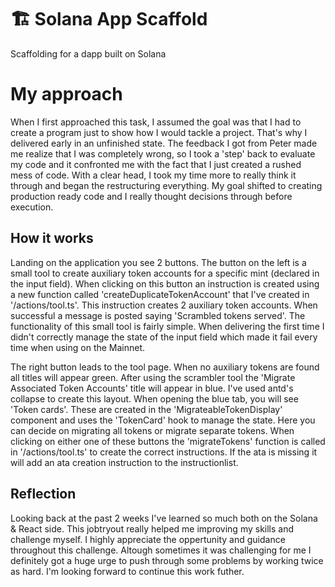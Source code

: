 # 🏗 Solana App Scaffold
Scaffolding for a dapp built on Solana

# My approach
When I first approached this task, I assumed the goal was that I had to create a program just to show how I would tackle a project. That's why I delivered early in an unfinished state. The feedback I got from Peter made me realize that I was completely wrong, so I took a 'step' back to evaluate my code and it confronted me with the fact that I just created a rushed mess of code. With a clear head, I took my time more to really think it through and began the restructuring everything. My goal shifted to creating production ready code and I really thought decisions through before execution. 

## How it works
Landing on the application you see 2 buttons. The button on the left is a small tool to create auxiliary token accounts for a specific mint (declared in the input field). When clicking on this button an instruction is created using a new function called 'createDuplicateTokenAccount' that I've created in '/actions/tool.ts'. This instruction creates 2 auxiliary token accounts. When successful a message is posted saying 'Scrambled tokens served'. The functionality of this small tool is fairly simple. When delivering the first time I didn't correctly manage the state of the input field which made it fail every time when using on the Mainnet.

The right button leads to the tool page. When no auxiliary tokens are found all titles will appear green. After using the scrambler tool the 'Migrate Associated Token Accounts' title will appear in blue. I've used antd's collapse to create this layout. When opening the blue tab, you will see 'Token cards'. These are created in the 'MigrateableTokenDisplay' component and uses the 'TokenCard' hook to manage the state. Here you can decide on migrating all tokens or migrate separate tokens. When clicking on either one of these buttons the 'migrateTokens' function is called in '/actions/tool.ts' to create the correct instructions. If the ata is missing it will add an ata creation instruction to the instructionlist.

## Reflection
Looking back at the past 2 weeks I've learned so much both on the Solana & React side. This jobtryout really helped me improving my skills and challenge myself. I highly appreciate the oppertunity and guidance throughout this challenge. Altough sometimes it was challenging for me I definitely got a huge urge to push through some problems by working twice as hard. I'm looking forward to continue this work futher.